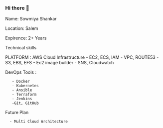 ### Hi there 👋

Name: Sowmiya Shankar

Location: Salem

Expirence: 2+ Years

Technical skills

PLATFORM : 
AWS Cloud Infrastructure
      - EC2, ECS, IAM
      - VPC,  ROUTE53
      - S3, EBS, EFS
      - Ec2 image builder
      - SNS, Cloudwatch 
      
DevOps Tools :

       - Docker
       - Kubernetes
       - Ansible
       - Terraform
       - Jenkins
       -Git, GitHub 
       
Future Plan
    
      - Multi Cloud Architecture 

